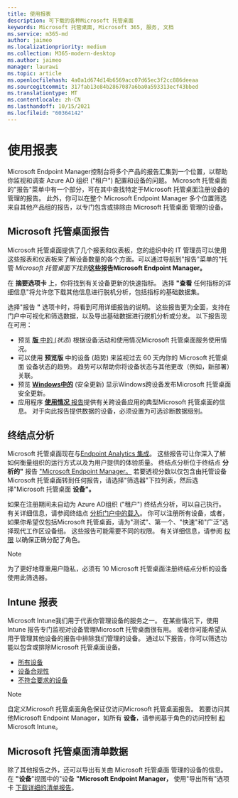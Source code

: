 ```yaml
---
title: 使用报表
description: 可下载的各种Microsoft 托管桌面
keywords: Microsoft 托管桌面, Microsoft 365, 服务, 文档
ms.service: m365-md
author: jaimeo
ms.localizationpriority: medium
ms.collection: M365-modern-desktop
ms.author: jaimeo
manager: laurawi
ms.topic: article
ms.openlocfilehash: 4a0a1d674d14b6569acc07d65ec3f2cc886deeaa
ms.sourcegitcommit: 317fab13e84b2867087a6ba0a593313ecf43bbed
ms.translationtype: MT
ms.contentlocale: zh-CN
ms.lasthandoff: 10/15/2021
ms.locfileid: "60364142"
---
```

# <a name="work-with-reports"></a>使用报表

Microsoft Endpoint Manager控制台将多个产品的报告汇集到一个位置，以帮助你监视和调查 Azure AD 组织 ("租户") 配置和设备的问题。 Microsoft 托管桌面的"报告"菜单中有一个部分，可在其中查找特定于Microsoft 托管桌面注册设备的管理的报告。 此外，你可以在整个 Microsoft Endpoint Manager 多个位置筛选来自其他产品组的报告，以专门包含或排除由 Microsoft 托管桌面 管理的设备。 

## <a name="microsoft-managed-desktop-reports"></a>Microsoft 托管桌面报告
Microsoft 托管桌面提供了几个报表和仪表板，您的组织中的 IT 管理员可以使用这些报表和仪表板来了解设备数量的各个方面。可以通过导航到"报告"菜单的"托管 *Microsoft 托管桌面下找到***这些报告Microsoft Endpoint Manager。** 

在 **摘要选项卡** 上，你将找到有关设备更新的快速指标。 选择 **"查看** 任何指标的详细信息"将允许您下载其他信息进行脱机分析，包括指标的基础数据集。

选择"报告 **"** 选项卡时，将看到可用详细报告的说明。 这些报告更为全面，支持在门户中可视化和筛选数据，以及导出基础数据进行脱机分析或分发。 以下报告现在可用：
- 预览 [**版** 中的 (](device-status-report.md)*状态*) 根据设备活动和使用情况Microsoft 托管桌面服务使用情况。 
- 可以使用 **预览版** 中的设备 (趋势) 来监视过去 60 天内你的 Microsoft 托管桌面 设备状态的趋势。 趋势可以帮助你将设备状态与其他更改（例如，新部署）关联。 
- 预览 [**Windows中的**](security-updates-report.md) (安全更新) 显示Windows跨设备发布Microsoft 托管桌面安全更新。
- 应用程序 [**使用情况** 报告](app-usage-report.md)提供有关跨设备应用的典型Microsoft 托管桌面的信息。 对于向此报告提供数据的设备，必须设置为可选诊断数据级别。

## <a name="endpoint-analytics"></a>终结点分析
Microsoft 托管桌面现在与[Endpoint Analytics 集成](/mem/analytics/overview)。 这些报告可让你深入了解如何衡量组织的运行方式以及为用户提供的体验质量。 终结点分析位于终结点 **分析的"** 报告 ["Microsoft Endpoint Manager。](https://endpoint.microsoft.com/) 若要透视分数以仅包含由托管设备Microsoft 托管桌面转到任何报告，请选择"筛选器"下拉列表，然后选择"Microsoft 托管桌面 **设备"。**

如果在注册期间未自动为 Azure AD组织 ("租户") 终结点分析，可以自己执行。 有关详细信息，请参阅终结点 [分析门户中的载入](/mem/analytics/enroll-intune#bkmk_onboard)。 你可以注册所有设备，或者，如果你希望仅包括Microsoft 托管桌面，请为"测试"、第一个、"快速"和"广泛"选择现代工作区设备组。 这些报告可能需要不同的权限。 有关详细信息，请参阅 [权限](/mem/analytics/overview#permissions) 以确保正确分配了角色。

> [!NOTE]
> 为了更好地尊重用户隐私，必须有 10 Microsoft 托管桌面注册终结点分析的设备使用此筛选器。

## <a name="intune-reports"></a>Intune 报表
Microsoft Intune我们用于代表你管理设备的服务之一。 在某些情况下，使用 Intune 报告专门监视对设备管理Microsoft 托管桌面很有用。 或者你可能希望从用于管理其他设备的报告中排除我们管理的设备。 通过以下报告，你可以筛选功能以包含或排除Microsoft 托管桌面设备。

- [所有设备](/mem/intune/remote-actions/device-management#get-to-your-devices)
- [设备合规性](/mem/intune/fundamentals/reports#device-compliance-report-organizational)
- [不符合要求的设备](/mem/intune/fundamentals/reports#noncompliant-devices-report-operational)

> [!NOTE]
> 自定义Microsoft 托管桌面角色保证仅访问Microsoft 托管桌面报告。 若要访问其他Microsoft Endpoint Manager，如所有 **设备**，请参阅基于角色的访问控制 [和](/mem/intune/fundamentals/role-based-access-control)Microsoft Intune。 

## <a name="microsoft-managed-desktop-inventory-data"></a>Microsoft 托管桌面清单数据

除了其他报告之外，还可以导出有关由 Microsoft 托管桌面 管理的设备的信息。 在 **"设备**"视图中的"设备 **"Microsoft Endpoint Manager，** 使用"导出所有"选项卡 [下载详细的清单报告](device-inventory-report.md)。
